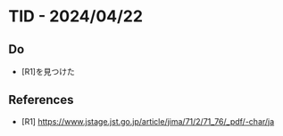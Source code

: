 # TID - 2024/04/22
<!--
## Learnings
- 
- 
-->


## Do
- [R1]を見つけた


<!--
## Reflections & Insights
- 
- 
-->

<!--
## Plans for Tomorrow
- 
- 
-->

## References
- [R1] https://www.jstage.jst.go.jp/article/jima/71/2/71_76/_pdf/-char/ja

